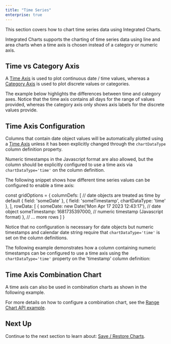 ```yaml
---
title: "Time Series"
enterprise: true
---
```


This section covers how to chart time series data using Integrated Charts.

Integrated Charts supports the charting of time series data using line and area charts when a time axis is chosen instead
of a category or numeric axis.

## Time vs Category Axis

A [Time Axis](/charts-axes-types/#time) is used to plot continuous date / time values, whereas a
[Category Axis](/charts-axes-types/#category) is used to plot discrete values or categories.

The example below highlights the differences between time and category axes. Notice that the time axis contains all
days for the range of values provided, whereas the category axis only shows axis labels for the discrete values
provide.

<grid-example title='Time vs Category Axis' name='time-vs-category' type='generated' options='{ "exampleHeight": 740, "enterprise": true, "modules": ["clientside", "menu", "charts"]}'></grid-example>

## Time Axis Configuration

Columns that contain date object values will be automatically plotted using a [Time Axis](/charts-axes-types/#time)
unless it has been explicitly changed through the `chartDataType` column definition property.

Numeric timestamps in the Javascript format are also allowed, but the column should be explicitly configured to use a time axis
via `chartDataType='time'` on the column definition.

The following snippet shows how different time series values can be configured to enable a time axis:

<snippet>
const gridOptions = {
    columnDefs: [
        // date objects are treated as time by default
        { field: 'someDate' },
        { field: 'someTimestamp', chartDataType: 'time' },
    ],
    rowData: [
        {
            someDate: new Date('Mon Apr 17 2023 12:43:17'), // date object
            someTimestamp: 1681735397000, // numeric timestamp (Javascript format)
        },
        // ... more rows
    ]
}
</snippet>

Notice that no configuration is necessary for date objects but numeric timestamps and calendar date string require
that `chartDataType='time'` is set on the column definitions.

The following example demonstrates how a column containing numeric timestamps can be configured to use a time axis using
the `chartDataType='time'` property on the 'timestamp' column definition:

<grid-example title='Time Axis Configuration' name='time-axis-config' type='generated' options='{ "exampleHeight": 740, "enterprise": true, "modules": ["clientside", "menu", "charts"]}'></grid-example>

## Time Axis Combination Chart

A time axis can also be used in combination charts as shown in the following example.

For more details on how to configure a combination chart, see the [Range Chart API example](/integrated-charts-api-range-chart/#combination-charts).

<grid-example title='Time Axis Combination Chart' name='time-combination-chart' type='generated' options='{ "enterprise": true, "modules": ["clientside", "menu", "charts", "rowgrouping"], "exampleHeight": 790 }'></grid-example>

## Next Up

Continue to the next section to learn about: [Save / Restore Charts](/integrated-charts-api-save-restore-charts/).
